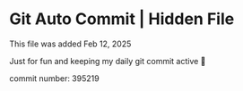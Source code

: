 # Git Auto Commit | Hidden File

This file was added Feb 12, 2025

Just for fun and keeping my daily git commit active 🤪

commit number: 395219
